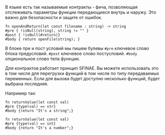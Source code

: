 В языке есть так называемые контракты - фича, позволяющая отслеживать 
параметры функции передающиеся внутрь и наружу. Это важно
для безопасности и защите от ошибок.

```
fn openAndReturn(let const filename : string) -> string
#pre { !isNull(string), string != "" }
#post { !isNull(#return)}
#body { return openFile(string); }
```
В блоке пре и пост условий мы пишем булевы 
`#pre` ключевое слово блока предусловий.
`#post` ключевое слово постусловий.
`#body` опциональное слово тела функции.

Для контрактов работает принцип SFINAE. Вы можете использовать это в том числе для перегрузки функций в том числе по типу передаваемых переменных.
Если для вызова будет доступно несколько функций, будет выбрана последняя.

Например так:
```
fn returnValue(let const val)
#pre {type(val) == str}
#body {return "It's a string";}

fn returnValue(let const val)
#pre {type(val) == int}
#body {return "It's a number";}
```